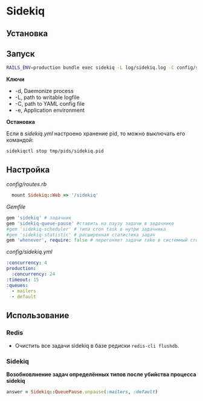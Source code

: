 # Sidekiq

## Установка

## Запуск

```bash
RAILS_ENV=production bundle exec sidekiq -L log/sidekiq.log -C config/sidekiq.yml -d
```

__Ключи__

* -d, Daemonize process
* -L, path to writable logfile
* -C, path to YAML config file
* -e, Application environment

__Остановка__

Если в _sidekiq.yml_ настроено хранение pid, то можно выключать его командой:

```
sidekiqctl stop tmp/pids/sidekiq.pid
```

## Настройка

_config/routes.rb_

```ruby
  mount Sidekiq::Web => '/sidekiq'
```

_Gemfile_

```ruby
gem 'sidekiq' # задачник
gem 'sidekiq-queue-pause' #ставить на паузу задачи в задачнике
#gem 'sidekiq-scheduler' # типа cron task в нутри задачника
#gem 'sidekiq-statistic' # расширенная статистика задач
gem 'whenever', require: false # перегоняет задачи rake в системный cron
```

_config/sidekiq.yml_

```yaml
:concurrency: 4
production:
  :concurrency: 24
:timeout: 15
:queues:
  - mailers
  - default
```


## Использование

### Redis

* Очистить все задачи sidekiq в базе редиски `redis-cli flushdb`.

### Sidekiq

__Возобновлнение задач определённых типов после убийства процесса sidekiq__

```ruby
answer = Sidekiq::QueuePause.unpause(:mailers, :default)
```
